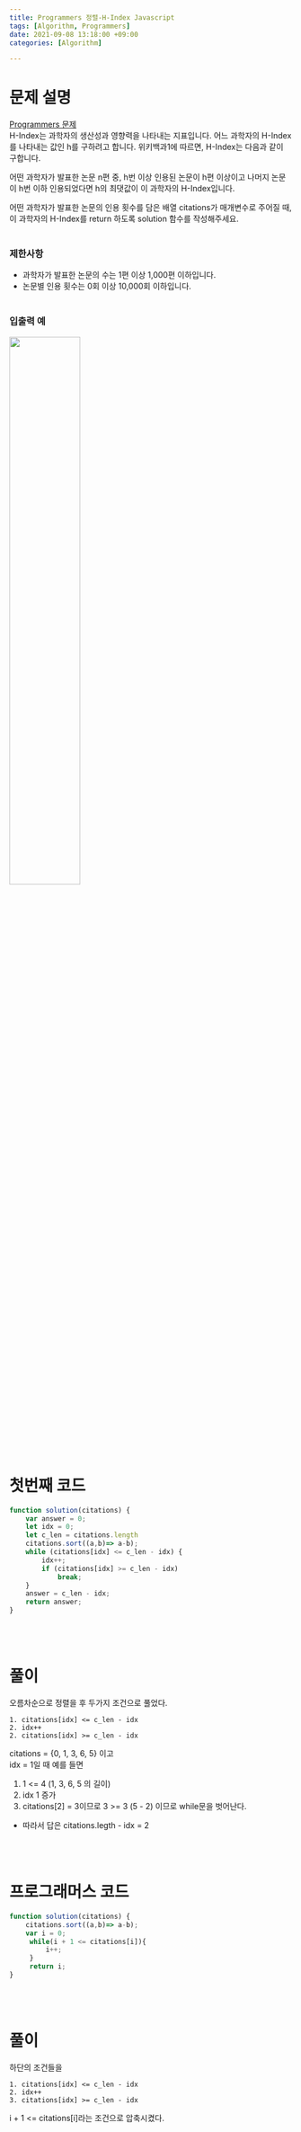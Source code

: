 ```yaml
---
title: Programmers 정렬-H-Index Javascript
tags: [Algorithm, Programmers]
date: 2021-09-08 13:18:00 +09:00
categories: [Algorithm]

---
```


# 문제 설명
[Programmers 문제](https://programmers.co.kr/learn/courses/30/lessons/42747)  
H-Index는 과학자의 생산성과 영향력을 나타내는 지표입니다. 어느 과학자의 H-Index를 나타내는 값인 h를 구하려고 합니다. 위키백과1에 따르면, H-Index는 다음과 같이 구합니다.

어떤 과학자가 발표한 논문 n편 중, h번 이상 인용된 논문이 h편 이상이고 나머지 논문이 h번 이하 인용되었다면 h의 최댓값이 이 과학자의 H-Index입니다.

어떤 과학자가 발표한 논문의 인용 횟수를 담은 배열 citations가 매개변수로 주어질 때, 이 과학자의 H-Index를 return 하도록 solution 함수를 작성해주세요.
<br><br>
### 제한사항
- 과학자가 발표한 논문의 수는 1편 이상 1,000편 이하입니다.  
- 논문별 인용 횟수는 0회 이상 10,000회 이하입니다.
<br><br>
### 입출력 예
<img src="https://user-images.githubusercontent.com/34102064/132449164-22e11897-e6c2-4885-a8c8-c5184b33b6d1.png" width="50%" height="50%">  
<br><br><br>

# 첫번째 코드
```js
function solution(citations) {
    var answer = 0;
	let idx = 0;
    let c_len = citations.length
    citations.sort((a,b)=> a-b);
    while (citations[idx] <= c_len - idx) {
        idx++;
        if (citations[idx] >= c_len - idx)
            break;
    }
    answer = c_len - idx;
    return answer;
}
```  
<br><br>
# 풀이
오름차순으로 정렬을 후 두가지 조건으로 풀었다.
```
1. citations[idx] <= c_len - idx
2. idx++
2. citations[idx] >= c_len - idx
```
citations = {0, 1, 3, 6, 5} 이고  
idx = 1일 때  예를 들면
1. 1 <= 4  (1, 3, 6, 5 의 길이)  
2. idx 1 증가
3. citations[2] = 3이므로 3 >= 3 (5 - 2) 이므로 while문을 벗어난다.  
-  따라서 답은 citations.legth - idx = 2

<br><br>  
# 프로그래머스 코드
```js
function solution(citations) {
    citations.sort((a,b)=> a-b);
    var i = 0;
     while(i + 1 <= citations[i]){
         i++;
     }
     return i;
}
```  
<br><br>
# 풀이
하단의 조건들을 
```
1. citations[idx] <= c_len - idx
2. idx++
3. citations[idx] >= c_len - idx  
```
i + 1 <= citations[i]라는 조건으로 압축시켰다.